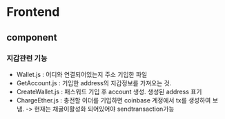 # Frontend
## component
### 지갑관련 기능
- Wallet.js : 어디와 연결되어있는지 주소 기입한 파일
- GetAccount.js : 기입한 address의 지갑정보를 가져오는 것.
- CreateWallet.js : 패스워드 기입 후 account 생성. 생성된 address 표기
- ChargeEther.js : 충전할 이더를 기입하면 coinbase 계정에서 tx를 생성하여 보냄. -> 현재는 채굴이활성화 되어있어야 sendtransaction가능